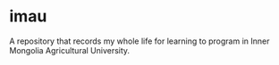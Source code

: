 # imau
A repository that records my whole life for learning to program in Inner Mongolia Agricultural University.
